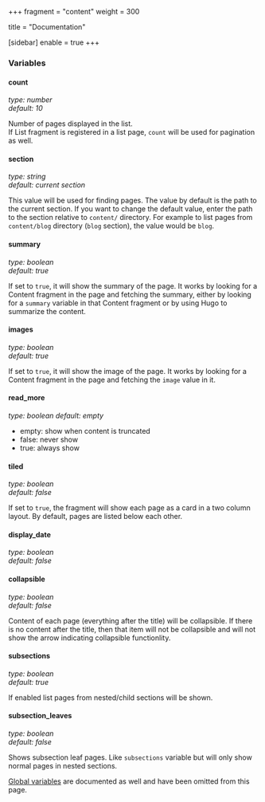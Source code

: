 +++
fragment = "content"
weight = 300

title = "Documentation"

[sidebar]
  enable = true
+++

### Variables

#### count
*type: number*  
*default: 10*

Number of pages displayed in the list.  
If List fragment is registered in a list page, `count` will be used for pagination as well.

#### section
*type: string*  
*default: current section*

This value will be used for finding pages. The value by default is the path to the current section. If you want to change the default value, enter the path to the section relative to `content/` directory. For example to list pages from `content/blog` directory (`blog` section), the value would be `blog`.

#### summary
*type: boolean*  
*default: true*

If set to `true`, it will show the summary of the page. It works by looking for a Content fragment in the page and fetching the summary, either by looking for a `summary` variable in that Content fragment or by using Hugo to summarize the content.

#### images
*type: boolean*  
*default: true*

If set to `true`, it will show the image of the page. It works by looking for a Content fragment in the page and fetching the `image` value in it.

#### read_more
*type: boolean*
*default: empty*

- empty: show when content is truncated
- false: never show
- true: always show

#### tiled
*type: boolean*  
*default: false*

If set to `true`, the fragment will show each page as a card in a two column layout. By default, pages are listed below each other.

#### display_date
*type: boolean*  
*default: false*

#### collapsible
*type: boolean*  
*default: false*

Content of each page (everything after the title) will be collapsible. If there is no content after the title, then that item will not be collapsible and will not show the arrow indicating collapsible functionlity.

#### subsections
*type: boolean*  
*default: true*

If enabled list pages from nested/child sections will be shown.

#### subsection_leaves
*type: boolean*  
*default: false*

Shows subsection leaf pages. Like `subsections` variable but will only show normal pages in nested sections.

[Global variables](/docs/global-variables) are documented as well and have been omitted from this page.
